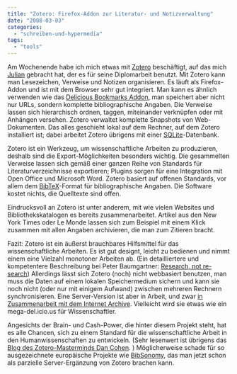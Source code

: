 ```yaml
---
title: "Zotero: Firefox-Addon zur Literatur- und Notizverwaltung"
date: "2008-03-03"
categories: 
  - "schreiben-und-hypermedia"
tags: 
  - "tools"
---
```


Am Wochenende habe ich mich etwas mit [Zotero](http://www.zotero.org/ "Zotero: The Next-Generation Research Tool") beschäftigt, auf das mich [Julian](http://julian.mur.at/blog/ "B00MBL1TZ. – media, technology and popular culture.") gebracht hat, der es für seine Diplomarbeit benutzt. Mit Zotero kann man Lesezeichen, Verweise und Notizen organisieren. Es läuft als Firefox-Addon und ist mit dem Browser sehr gut integriert. Man kann es ähnlich verwenden wie das [Delicious Bookmarks Addon](https://addons.mozilla.org/de/firefox/addon/3615 "Delicious Bookmarks :: Firefox Addons"), man speichert aber nicht nur URLs, sondern komplette bibliographische Angaben. Die Verweise lassen sich hierarchisch ordnen, taggen, miteinander verknüpfen oder mit Anhängen versehen. Zotero verwaltet komplette Snapshots von Web-Dokumenten. Das alles geschieht lokal auf dem Rechner, auf dem Zotero installiert ist; dabei arbeitet Zotero übrigens mit einer [SQLite](http://www.sqlite.org/ "SQLite Home Page")\-Datenbank.

Zotero ist ein Werkzeug, um wissenschaftliche Arbeiten zu produzieren, deshalb sind die Export-Möglichkeiten besonders wichtig. Die gesammelten Verweise lassen sich gemäß einer ganzen Reihe von Standards für Literaturverzeichnisse exportieren; Plugins sorgen für eine Integration mit Open Office und Microsoft Word. Zotero basiert auf offenen Standards, vor allem dem [BibTeX](http://www.bibtex.org/de/ "BibTeX")\-Format für bibliographische Angaben. Die Software kostet nichts, die Quelltexte sind offen.

Eindrucksvoll an Zotero ist unter anderem, mit wie vielen Websites und Bibliothekskatalogen es bereits zusammenarbeitet. Artikel aus den New York Times oder Le Monde lassen sich zum Beispiel mit einem Klick zusammen mit allen Angaben archivieren, die man zum Zitieren bracht.

Fazit: Zotero ist ein äußerst brauchbares Hilfsmittel für das wissenschaftliche Arbeiten. Es ist gut designt, leicht zu bedienen und nimmt einem eine Vielzahl monotoner Arbeiten ab. (Ein detailliertere und kompetentere Beschreibung bei Peter Baumgartner: [Research, not re-search](http://www.peter.baumgartner.name/weblog/zotero "Zotero: Research, not re-search — Gedankensplitter")) Allerdings lässt sich Zotero (noch) nicht webbasiert benutzen, man muss die Daten auf einem lokalen Speichermedium sichern und kann sie noch nicht (oder nur mit einigem Aufwand) zwischen mehreren Rechnern synchronisieren. Eine Server-Version ist aber in Arbeit, und zwar [in Zusammenarbeit mit dem Internet Archive](http://www.dancohen.org/2007/12/12/zotero-and-the-internet-archive-join-forces/ "Dan Cohen’s Digital Humanities Blog » Blog Archive » Zotero and the Internet Archive Join Forces"). Vielleicht wird sie etwas wie ein mega-del.icio.us für Wissenschaftler.

Angesichts der Brain- und Cash-Power, die hinter diesem Projekt steht, hat es alle Chancen, sich zu einem Standard für die wissenschaftliche Arbeit in den Humanwissenschaften zu entwickeln. (Sehr lesenwert ist übrigens das [Blog des Zotero-Masterminds Dan Cohen](http://www.dancohen.org/ "Dan Cohen’s Digital Humanities Blog"). ) Möglicherweise schade für so ausgezeichnete europäische Projekte wie [BibSonomy](http://www.bibsonomy.org/ "BibSonomy"), das man jetzt schon als parzielle Server-Ergänzung von Zotero brachen kann.
